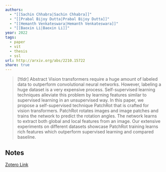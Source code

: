 ```yaml
---
authors:
  - "[[Sachin Chhabra|Sachin Chhabra]]"
  - "[[Prabal Bijoy Dutta|Prabal Bijoy Dutta]]"
  - "[[Hemanth Venkateswara|Hemanth Venkateswara]]"
  - "[[Baoxin Li|Baoxin Li]]"
year: 2022
tags:
  - paper
  - vit
  - thesis
  - ssl
url: http://arxiv.org/abs/2210.15722
share: true
---
```



> [!tldr] Abstract
> Vision transformers require a huge amount of labeled data to outperform convolutional neural networks. However, labeling a huge dataset is a very expensive process. Self-supervised learning techniques alleviate this problem by learning features similar to supervised learning in an unsupervised way. In this paper, we propose a self-supervised technique PatchRot that is crafted for vision transformers. PatchRot rotates images and image patches and trains the network to predict the rotation angles. The network learns to extract both global and local features from an image. Our extensive experiments on different datasets showcase PatchRot training learns rich features which outperform supervised learning and compared baseline.



## Notes

[Zotero Link](zotero://select/library/items/7P8ADBLC)


